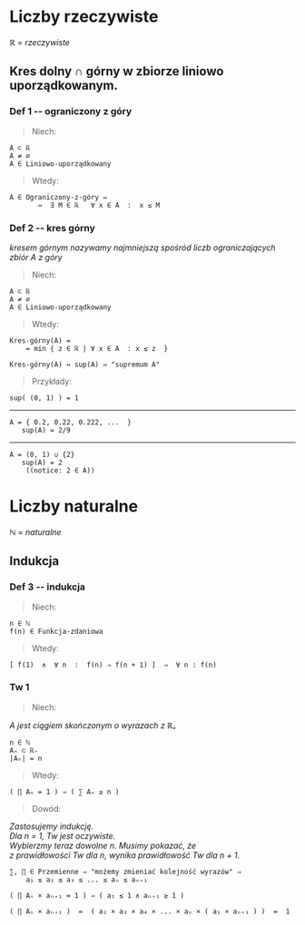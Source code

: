 
# Liczby rzeczywiste

ℝ = _rzeczywiste_

## Kres dolny ∩ górny w zbiorze liniowo uporządkowanym.
### Def 1 -- ograniczony z góry

> Niech:

    A ⊂ ℝ  
    A ≠ ∅  
    A ∈ Liniowo-uporządkowany
> Wtedy:

    A ∈ Ograniczony-z-góry ⇔ 
           ⇔  ∃ M ∈ ℝ   ∀ x ∈ A  :  x ≤ M

### Def 2 -- kres górny

_kresem górnym nazywamy najmniejszą spośród liczb ograniczających zbiór A z góry_

> Niech:

    A ⊂ ℝ  
    A ≠ ∅  
    A ∈ Liniowo-uporządkowany
> Wtedy:

    Kres-górny(A) =
        = min { z ∈ ℝ | ∀ x ∈ A  : x ≤ z  } 
    
    Kres-górny(A) ⇔ sup(A) ⇔ "supremum A"


> Przykłady:

    sup( (0, 1) ) = 1
---
    A = { 0.2, 0.22, 0.222, ...  }
       sup(A) = 2/9
---
    A = (0, 1) ∪ {2}
       sup(A) = 2
        ((notice: 2 ∈ A))

# Liczby naturalne
ℕ = _naturalne_

## Indukcja
### Def 3 -- indukcja

> Niech:

    n ∈ ℕ
    f(n) ∈ Funkcja-zdaniowa
> Wtedy:

    [ f(1)  ∧  ∀ n  :  f(n) ⇒ f(n + 1) ]  ⇒  ∀ n : f(n)

### Tw 1

> Niech:

_A jest ciągiem skończonym o wyrazach z ℝ₊_

    n ∈ ℕ
    Aₙ ⊂ ℝ₊
    |Aₙ| = n
> Wtedy:

    ( ∏ Aₙ = 1 ) ⇒ ( ∑ Aₙ ≥ n )
> Dowód:

_Zastosujemy indukcję._  
_Dla n = 1, Tw jest oczywiste._  
_Wybierzmy teraz dowolne n. Musimy pokazać, że_  
_z prawidłowości Tw dla n, wynika prawidłowość Tw dla n + 1._  

    ∑, ∏ ∈ Przemienne ⇒ "możemy zmieniać kolejność wyrazów" ⇒ 
        a₁ ≤ a₂ ≤ a₃ ≤ ... ≤ aₙ ≤ aₙ₊₁
    
    ( ∏ Aₙ × aₙ₊₁ = 1 ) ⇒ ( a₁ ≤ 1 ∧ aₙ₊₁ ≥ 1 )

    ( ∏ Aₙ × aₙ₊₁ )  =  ( a₂ × a₃ × a₄ × ... × aₙ × ( a₁ × aₙ₊₁ ) )  =  1


